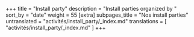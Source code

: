 +++
title = "Install party"
description = "Install parties organized by "
sort_by = "date"
weight = 55
[extra]
subpages_title = "Nos install parties"
untranslated = "activités/install_party/_index.md"
translations = [
    "activités/install_party/_index.md"
]
+++
